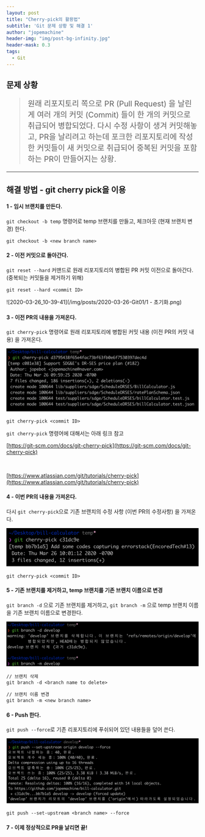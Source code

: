 ```yaml
---
layout: post
title: "Cherry-pick의 활용법"
subtitle: 'Git 문제 상황 및 해결 1'
author: "jopemachine"
header-img: "img/post-bg-infinity.jpg"
header-mask: 0.3
tags:
  - Git
---
```


## 문제 상황 

<blockquote style="font-size:20px">
원래 리포지토리 쪽으로 PR (Pull Request) 을 날린 게 여러 개의 커밋 (Commit) 들이 한 개의 커밋으로 취급되어 병합되었다. 
다시 수정 사항이 생겨 커밋해놓고, PR을 날리려고 하는데 포크한 리포지토리에 작성한 커밋들이 새 커밋으로 취급되어 중복된 커밋을 포함하는 PR이 만들어지는 상황.
</blockquote>

<hr>

## 해결 방법 - git cherry pick을 이용

#### 1 - 임시 브랜치를 만든다.

`git checkout -b temp` 명령어로 temp 브랜치를 만들고, 체크아웃 (현재 브랜치 변경) 한다.

~~~
git checkout -b <new branch name>
~~~

#### 2 - 이전 커밋으로 돌아간다. 

`git reset --hard` 커맨드로 원래 리포지토리의 병합된 PR 커밋 이전으로 돌아간다. (중복되는 커밋들을 제거하기 위해)

~~~
git reset --hard <commit ID>
~~~

![2020-03-26_10-39-41](/img/posts/2020-03-26-Git01/1 - 초기화.png)

#### 3 - 이전 PR의 내용을 가져온다.

`git cherry-pick` 명령어로 원래 리포지토리에 병합된 커밋 내용 (이전 PR의 커밋 내용) 을 가져온다.

![2020-03-26_10-39-41](/img/posts/2020-03-26-Git01/2020-03-26_10-39-41.png)

~~~
git cherry-pick <commit ID>
~~~

`git cherry-pick` 명령어에 대해서는 아래 링크 참고

[https://git-scm.com/docs/git-cherry-pick](https://git-scm.com/docs/git-cherry-pick)

<br>

[https://www.atlassian.com/git/tutorials/cherry-pick](https://www.atlassian.com/git/tutorials/cherry-pick)

#### 4 - 이번 PR의 내용을 가져온다.

다시 `git cherry-pick`으로 기존 브랜치의 수정 사항 (이번 PR의 수정사항) 을 가져온다.

![2020-03-26_10-39-41](/img/posts/2020-03-26-Git01/2020-03-26_10-41-43.png)

~~~
git cherry-pick <commit ID>
~~~

#### 5 - 기존 브랜치를 제거하고, temp 브랜치를 기존 브랜치 이름으로 변경

`git branch -d` 으로 기존 브랜치를 제거하고, `git branch -m` 으로 temp 브랜치 이름을 기존 브랜치 이름으로 변경한다.

![2020-03-26_10-39-41](/img/posts/2020-03-26-Git01/2020-03-26_10-44-33.png)

~~~
// 브랜치 삭제
git branch -d <branch name to delete>
~~~

~~~
// 브랜치 이름 변경 
git branch -m <new branch name>
~~~

#### 6 - Push 한다.

`git push --force`로 기존 리포지토리에 푸쉬되어 있던 내용들을 덮어 쓴다.

![2020-03-26_10-39-41](/img/posts/2020-03-26-Git01/2020-03-26_10-46-36.png)

~~~
git push --set-upstream <branch name> --force
~~~

#### 7 - 이제 정상적으로 PR을 날리면 끝!






